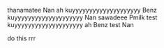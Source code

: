 thanamatee
Nan
ah
kuyyyyyyyyyyyyyyyyyyyy
Benz
kuyyyyyyyyyyyyyyyyyyyy
Nan
sawadeee
Pmilk
test
kuyyyyyyyyyyyyyyyyyyyy
ah
Benz
test
Nan

do this
rrr
